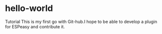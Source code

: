 # hello-world
Tutorial This is my first go with Git-hub.I hope to be able to develop a plugin for ESPeasy and contribute it.
